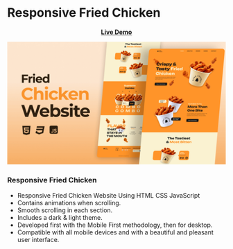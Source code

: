 # Responsive Fried Chicken 

<div align = 'center'>

<a href="https://adnan-bhaldar.github.io/Fried-Chicken"><strong>Live Demo</strong></a>

![preview img](/preview.png) 
</div>

### Responsive Fried Chicken 

- Responsive Fried Chicken Website Using HTML CSS JavaScript 
- Contains animations when scrolling.
- Smooth scrolling in each section.
- Includes a dark & light theme.
- Developed first with the Mobile First methodology, then for desktop.
- Compatible with all mobile devices and with a beautiful and pleasant user interface.

